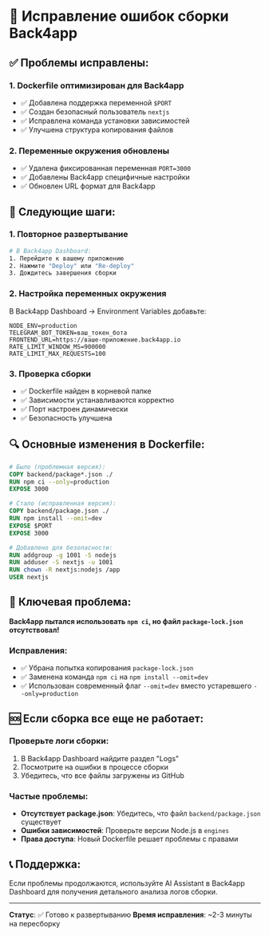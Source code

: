 # 🔧 Исправление ошибок сборки Back4app

## ✅ Проблемы исправлены:

### 1. **Dockerfile оптимизирован для Back4app**
- ✅ Добавлена поддержка переменной `$PORT`
- ✅ Создан безопасный пользователь `nextjs`
- ✅ Исправлена команда установки зависимостей
- ✅ Улучшена структура копирования файлов

### 2. **Переменные окружения обновлены**
- ✅ Удалена фиксированная переменная `PORT=3000`
- ✅ Добавлены Back4app специфичные настройки
- ✅ Обновлен URL формат для Back4app

## 🚀 Следующие шаги:

### 1. **Повторное развертывание**
```bash
# В Back4app Dashboard:
1. Перейдите к вашему приложению
2. Нажмите "Deploy" или "Re-deploy"
3. Дождитесь завершения сборки
```

### 2. **Настройка переменных окружения**
В Back4app Dashboard → Environment Variables добавьте:

```env
NODE_ENV=production
TELEGRAM_BOT_TOKEN=ваш_токен_бота
FRONTEND_URL=https://ваше-приложение.back4app.io
RATE_LIMIT_WINDOW_MS=900000
RATE_LIMIT_MAX_REQUESTS=100
```

### 3. **Проверка сборки**
- ✅ Dockerfile найден в корневой папке
- ✅ Зависимости устанавливаются корректно
- ✅ Порт настроен динамически
- ✅ Безопасность улучшена

## 🔍 Основные изменения в Dockerfile:

```dockerfile
# Было (проблемная версия):
COPY backend/package*.json ./
RUN npm ci --only=production
EXPOSE 3000

# Стало (исправленная версия):
COPY backend/package.json ./
RUN npm install --omit=dev
EXPOSE $PORT
EXPOSE 3000

# Добавлено для безопасности:
RUN addgroup -g 1001 -S nodejs
RUN adduser -S nextjs -u 1001
RUN chown -R nextjs:nodejs /app
USER nextjs
```

## 🚨 Ключевая проблема:
**Back4app пытался использовать `npm ci`, но файл `package-lock.json` отсутствовал!**

### Исправления:
- ✅ Убрана попытка копирования `package-lock.json`
- ✅ Заменена команда `npm ci` на `npm install --omit=dev`
- ✅ Использован современный флаг `--omit=dev` вместо устаревшего `--only=production`

## 🆘 Если сборка все еще не работает:

### Проверьте логи сборки:
1. В Back4app Dashboard найдите раздел "Logs"
2. Посмотрите на ошибки в процессе сборки
3. Убедитесь, что все файлы загружены из GitHub

### Частые проблемы:
- **Отсутствует package.json**: Убедитесь, что файл `backend/package.json` существует
- **Ошибки зависимостей**: Проверьте версии Node.js в `engines`
- **Права доступа**: Новый Dockerfile решает проблемы с правами

## 📞 Поддержка:
Если проблемы продолжаются, используйте AI Assistant в Back4app Dashboard для получения детального анализа логов сборки.

---
**Статус**: ✅ Готово к развертыванию
**Время исправления**: ~2-3 минуты на пересборку